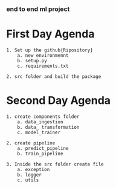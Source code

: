 ### end to end ml project   

# First Day Agenda
    1. Set up the github{Ripository}
        a. new environmennt
        b. setup.py
        c. requirements.txt
    
    2. src folder and build the package


# Second Day Agenda
    1. create components folder 
        a. data_ingestion
        b. data_ transformation
        c. model_trainer
    
    2. create pipeline
        a. predict_pipeline
        b. train_pipeline

    3. Inside the src folder create file
        a. exception
        b. logger
        c. utils
